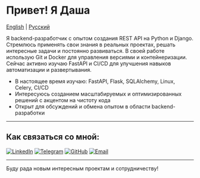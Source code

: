 # Привет! Я Даша

[English](README.md) | [Русский](README_RU.md)

Я backend-разработчик с опытом создания REST API на Python и Django. Стремлюсь применять свои знания в реальных проектах, решать интересные задачи и постоянно развиваться. В своей работе использую Git и Docker для управления версиями и контейнеризации. Сейчас активно изучаю FastAPI и CI/CD для улучшения навыков автоматизации и развертывания.

- В настоящее время изучаю: FastAPI, Flask, SQLAlchemy, Linux, Celery, CI/CD
- Интересуюсь созданием масштабируемых и оптимизированных решений с акцентом на чистоту кода
- Открыт для обсуждений и обмена опытом в области backend-разработки

---

## Как связаться со мной:

[![LinkedIn](https://img.shields.io/badge/LinkedIn-blue?style=for-the-badge&logo=linkedin&logoColor=white)](https://www.linkedin.com/in/dasha-razvadovskaya/)
[![Telegram](https://img.shields.io/badge/Telegram-blue?style=for-the-badge&logo=telegram)](https://t.me/dashan_who)
[![GitHub](https://img.shields.io/badge/GitHub-%23121011.svg?style=for-the-badge&logo=github&logoColor=white)](https://github.com/whodobbi)
[![Email](https://img.shields.io/badge/Email-D14836?style=for-the-badge&logo=gmail&logoColor=white)](mailto:dasha.khudobina@gmail.com)


---

Буду рада новым интересным проектам и сотрудничеству!
